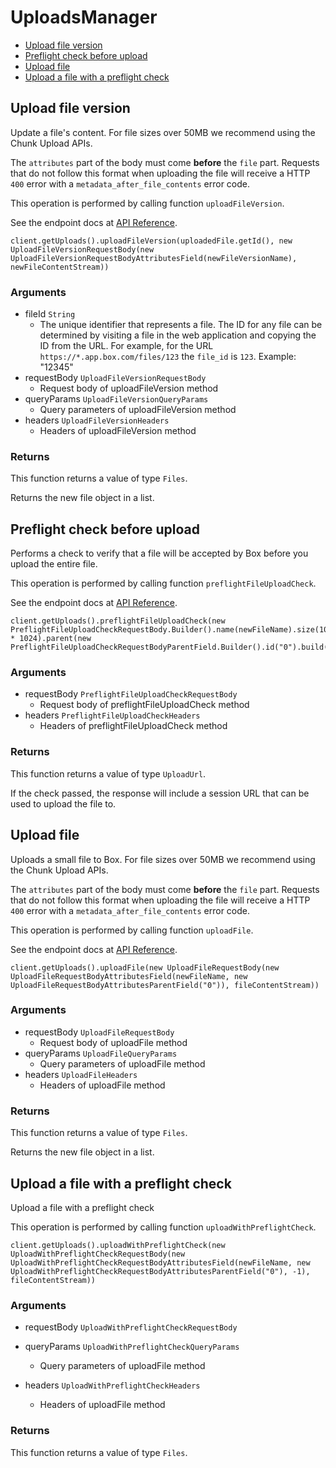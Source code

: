 # UploadsManager


- [Upload file version](#upload-file-version)
- [Preflight check before upload](#preflight-check-before-upload)
- [Upload file](#upload-file)
- [Upload a file with a preflight check](#upload-a-file-with-a-preflight-check)

## Upload file version

Update a file's content. For file sizes over 50MB we recommend
using the Chunk Upload APIs.

The `attributes` part of the body must come **before** the
`file` part. Requests that do not follow this format when
uploading the file will receive a HTTP `400` error with a
`metadata_after_file_contents` error code.

This operation is performed by calling function `uploadFileVersion`.

See the endpoint docs at
[API Reference](https://developer.box.com/reference/post-files-id-content/).

<!-- sample post_files_id_content -->
```
client.getUploads().uploadFileVersion(uploadedFile.getId(), new UploadFileVersionRequestBody(new UploadFileVersionRequestBodyAttributesField(newFileVersionName), newFileContentStream))
```

### Arguments

- fileId `String`
  - The unique identifier that represents a file.  The ID for any file can be determined by visiting a file in the web application and copying the ID from the URL. For example, for the URL `https://*.app.box.com/files/123` the `file_id` is `123`. Example: "12345"
- requestBody `UploadFileVersionRequestBody`
  - Request body of uploadFileVersion method
- queryParams `UploadFileVersionQueryParams`
  - Query parameters of uploadFileVersion method
- headers `UploadFileVersionHeaders`
  - Headers of uploadFileVersion method


### Returns

This function returns a value of type `Files`.

Returns the new file object in a list.


## Preflight check before upload

Performs a check to verify that a file will be accepted by Box
before you upload the entire file.

This operation is performed by calling function `preflightFileUploadCheck`.

See the endpoint docs at
[API Reference](https://developer.box.com/reference/options-files-content/).

<!-- sample options_files_content -->
```
client.getUploads().preflightFileUploadCheck(new PreflightFileUploadCheckRequestBody.Builder().name(newFileName).size(1024 * 1024).parent(new PreflightFileUploadCheckRequestBodyParentField.Builder().id("0").build()).build())
```

### Arguments

- requestBody `PreflightFileUploadCheckRequestBody`
  - Request body of preflightFileUploadCheck method
- headers `PreflightFileUploadCheckHeaders`
  - Headers of preflightFileUploadCheck method


### Returns

This function returns a value of type `UploadUrl`.

If the check passed, the response will include a session URL that
can be used to upload the file to.


## Upload file

Uploads a small file to Box. For file sizes over 50MB we recommend
using the Chunk Upload APIs.

The `attributes` part of the body must come **before** the
`file` part. Requests that do not follow this format when
uploading the file will receive a HTTP `400` error with a
`metadata_after_file_contents` error code.

This operation is performed by calling function `uploadFile`.

See the endpoint docs at
[API Reference](https://developer.box.com/reference/post-files-content/).

<!-- sample post_files_content -->
```
client.getUploads().uploadFile(new UploadFileRequestBody(new UploadFileRequestBodyAttributesField(newFileName, new UploadFileRequestBodyAttributesParentField("0")), fileContentStream))
```

### Arguments

- requestBody `UploadFileRequestBody`
  - Request body of uploadFile method
- queryParams `UploadFileQueryParams`
  - Query parameters of uploadFile method
- headers `UploadFileHeaders`
  - Headers of uploadFile method


### Returns

This function returns a value of type `Files`.

Returns the new file object in a list.


## Upload a file with a preflight check

 Upload a file with a preflight check

This operation is performed by calling function `uploadWithPreflightCheck`.



```
client.getUploads().uploadWithPreflightCheck(new UploadWithPreflightCheckRequestBody(new UploadWithPreflightCheckRequestBodyAttributesField(newFileName, new UploadWithPreflightCheckRequestBodyAttributesParentField("0"), -1), fileContentStream))
```

### Arguments

- requestBody `UploadWithPreflightCheckRequestBody`
  
- queryParams `UploadWithPreflightCheckQueryParams`
  - Query parameters of uploadFile method
- headers `UploadWithPreflightCheckHeaders`
  - Headers of uploadFile method


### Returns

This function returns a value of type `Files`.




